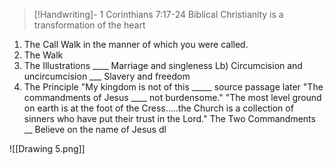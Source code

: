 > [!Handwriting]-
> 1 Corinthians
> 7:17-24
Biblical Christianity is
a transformation of the
heart
1. The Call
Walk in the manner of
which you were called.
2. The Walk
3. The Illustrations
____ Marriage and singleness
Lb) Circumcision and uncircumcision
___ Slavery and freedom
4. The Principle
"My kingdom is not of this
_____ source passage later
"The commandments of Jesus
____ not burdensome."
"The most level ground on
earth is at the foot of
the Cress.....the Church is
a collection of sinners who
have put their trust in the
Lord."
The Two Commandments
__ Believe on the name of Jesus
dl

![[Drawing 5.png]]



